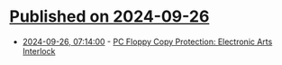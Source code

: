 # [Published on 2024-09-26](index.md)

* [2024-09-26, 07:14:00](https://soylentnews.org/article.pl?sid=24/09/25/124246&from=rss) - [PC Floppy Copy Protection: Electronic Arts Interlock ](https://soylentnews.org/article.pl?sid=24/09/25/124246&from=rss)
